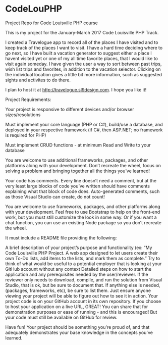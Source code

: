 # CodeLouPHP
Project Repo for Code Louisville PHP course


This is my project for the January-March 2017 Code Louisville PHP Track. 

I created a Travelogue app to record all of the places I have visited and to keep track of the places I want to visit. I have a hard time deciding where to go next, so I have built a vacation generator to suggest either a place I havent visited yet or one of my all time favorite places, that I would like to visit again someday. I have given the user a way to sort between past trips, wish list trips and favorites, in addition to the vacation selector. Clicking on the individual location gives a little bit more information, such as suggested sights and activites to do there. 

I plan to host it at http://travelogue.sl9design.com.
I hope you like it!


Project Requirements:

Your project is responsive to different devices and/or browser sizes/resolutions

Must implement your core language (PHP or C#), build/use a database, and deployed in your respective framework (if C#, then ASP.NET; no framework is required for PHP)

Must implement CRUD functions - at minimum Read and Write to your database

You are welcome to use additional frameworks, packages, and other platforms along with your development. Don’t recreate the wheel, focus on solving a problem and bringing together all the things you’ve learned!

Your code has comments. Every line doesn’t need a comment, but at the very least large blocks of code you’ve written should have comments explaining what that block of code does. Auto-generated comments, such as those Visual Studio can create, do not count!

You are welcome to use frameworks, packages, and other platforms along with your development. Feel free to use Bootstrap to help on the front-end work, but you must still customize the look in some way. Or if you want a chat function, you can use an existing Node package so you don’t recreate the wheel.

It must include a README file providing the following:

A brief description of your project’s purpose and functionality (ex: “My Code Louisville PHP Project. A web app designed to let users create their own To-Do lists, add items to the lists, and mark them as complete.” Try to think of what would be useful to a potential employer that is looking at your GitHub account without any context
Detailed steps on how to start the application and any prerequisites needed by the user/reviewer. If the reviewer only needs to download, compile, and run the solution from Visual Studio, that is ok, but be sure to document that. If anything else is needed, (packages, frameworks, etc), be sure to list them. Just ensure anyone viewing your project will be able to figure out how to see it in action.
Your project code is on your GitHub account in its own repository. If you choose to host your application on a live URL, GREAT! You can share that for demonstration purposes or ease of running - and this is encouraged! But your code must still be available on GitHub for review.

Have fun! Your project should be something you're proud of, and that adequately demonstrates your base knowledge in the concepts you've learned.

